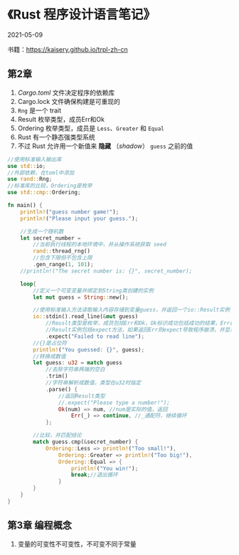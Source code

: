 # 《Rust 程序设计语言笔记》

2021-05-09

书籍：https://kaisery.github.io/trpl-zh-cn

## 第2章

1. *Cargo.toml* 文件决定程序的依赖库
2. Cargo.lock 文件确保构建是可重现的
3. `Rng` 是一个 trait
4. Result 枚举类型，成员Err和Ok
5. Ordering 枚举类型，成员是 `Less`、`Greater` 和 `Equal`
6. Rust 有一个静态强类型系统
7. 不过 Rust 允许用一个新值来 **隐藏** （*shadow*） `guess` 之前的值

```rust
//使用标准输入输出库
use std::io;
//外部依赖，在toml中添加
use rand::Rng;
//标准库的比较，Ordering是枚举
use std::cmp::Ordering;

fn main() {
	println!("guess number game!");
	println!("Please input your guess.");

	//生成一个随机数
	let secret_number = 
		//当前执行线程的本地环境中，并从操作系统获取 seed
		rand::thread_rng()
		//包含下限但不包含上限
		.gen_range(1, 101);
	//println!("The secret number is: {}", secret_number);

	loop{
		//定义一个可变变量并绑定到String类创建的实例
		let mut guess = String::new(); 

		//使用标准输入方法读取输入内容存储到变量guess，并返回一个io::Result实例
		io::stdin().read_line(&mut guess)
			//Reuslt类型是枚举，成员包括Err和Ok，Ok标识成功包括成功的结果，Err标识失败包括失败结果
			//Result实例包括expect方法，如果返回Err则expect导致程序崩溃，并显示expect的参数内容
			.expect("Failed to read line");
		//{}是占位符
		println!("You guessed: {}", guess);
		//转换成数值
		let guess: u32 = match guess
			//去除字符串两端的空白
			.trim()
			//字符串解析成数值，类型在u32时指定
			.parse() {
				//返回Result类型
				//.expect("Please type a number!");
				Ok(num) => num, //num是实际的值，返回
					Err(_) => continue, //_通配符，继续循环
			};

		//比较，并匹配结论
		match guess.cmp(&secret_number) {
			Ordering::Less => println!("Too small!"),
				Ordering::Greater => println!("Too big!"),
				Ordering::Equal => {
					println!("You win!");
					break;//退出循环
				}
		}
	}
}

```



## 第3章 编程概念

1. 变量的可变性不可变性，不可变不同于常量